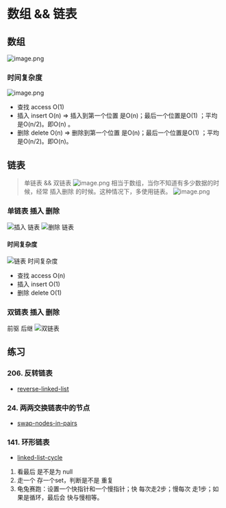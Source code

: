 # 数组 && 链表
## 数组
![image.png](https://i.loli.net/2020/01/30/6x4jchSuntfiYrp.png)
### 时间复杂度
![image.png](https://i.loli.net/2020/01/30/e7LjXTGDnNRBZlv.png)
- 查找 access O(1)
- 插入 insert O(n) => 插入到第一个位置 是O(n)；最后一个位置是O(1) ；平均是O(n/2)。即O(n) 。  
- 删除 delete O(n) => 删除到第一个位置 是O(n)；最后一个位置是O(1) ；平均是O(n/2)。即O(n)。
## 链表
> 单链表 && 双链表
![image.png](https://i.loli.net/2020/01/30/VXHuzYWnKRfTJ16.png)
相当于数组，当你不知道有多少数据的时候，经常 插入删除 的时候。这种情况下，多使用链表。
![image.png](https://i.loli.net/2020/01/30/S4Pt3WcksepoJlx.png)
### 单链表 插入 删除
![插入 链表](https://i.loli.net/2020/01/30/HnMQRgezlduTUDZ.png)
![删除 链表](https://i.loli.net/2020/01/30/5eDcYO4swUk3oWv.png)
#### 时间复杂度
![链表 时间复杂度](https://i.loli.net/2020/01/30/21L8gFUvJiSXjGP.png)
- 查找 access O(n)
- 插入 insert O(1) 
- 删除 delete O(1)
### 双链表 插入 删除
前驱 后继
![双链表](https://i.loli.net/2020/01/30/sylW79L4IX3JCTS.png)

## 练习
### 206. 反转链表
- [reverse-linked-list](https://leetcode-cn.com/problems/reverse-linked-list/)

### 24. 两两交换链表中的节点
- [swap-nodes-in-pairs](https://leetcode-cn.com/problems/swap-nodes-in-pairs/)

### 141. 环形链表
- [linked-list-cycle](https://leetcode-cn.com/problems/linked-list-cycle/)
1. 看最后 是不是为 null
2. 走一个 存一个set，判断是不是 重复
3. 龟兔赛跑：设置一个快指针和一个慢指针；快 每次走2步；慢每次 走1步；如果是循环，最后会 快与慢相等。
